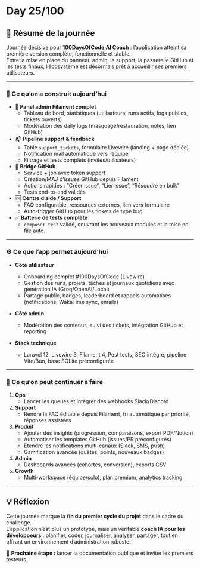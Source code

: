 # Day 25/100

## 🚀 Résumé de la journée

Journée décisive pour **100DaysOfCode·AI Coach** : l’application atteint sa première version complète, fonctionnelle et stable.  
Entre la mise en place du panneau admin, le support, la passerelle GitHub et les tests finaux, l’écosystème est désormais prêt à accueillir ses premiers utilisateurs.

---

### 🧭 Ce qu’on a construit aujourd’hui

- 🧩 **Panel admin Filament complet**
  - Tableau de bord, statistiques (utilisateurs, runs actifs, logs publics, tickets ouverts)
  - Modération des daily logs (masquage/restauration, notes, lien GitHub)
- 📬 **Pipeline support & feedback**
  - Table `support_tickets`, formulaire Livewire (landing + page dédiée)
  - Notification mail automatique vers l’équipe
  - Filtrage et tests complets (invités/utilisateurs)
- 🔗 **Bridge GitHub**
  - Service + job avec token support
  - Création/MAJ d’issues GitHub depuis Filament
  - Actions rapides : “Créer issue”, “Lier issue”, “Résoudre en bulk”
  - Tests end-to-end validés
- 🆘 **Centre d’aide / Support**
  - FAQ configurable, ressources externes, lien vers formulaire
  - Auto-trigger GitHub pour les tickets de type bug
- ✅ **Batterie de tests complète**
  - `composer test` validé, couvrant les nouveaux modules et la mise en file auto.

---

### ⚙️ Ce que l’app permet aujourd’hui

- **Côté utilisateur**

  - Onboarding complet #100DaysOfCode (Livewire)
  - Gestion des runs, projets, tâches et journaux quotidiens avec génération IA (Groq/OpenAI/Local)
  - Partage public, badges, leaderboard et rappels automatisés (notifications, WakaTime sync, emails)

- **Côté admin**

  - Modération des contenus, suivi des tickets, intégration GitHub et reporting

- **Stack technique**
  - Laravel 12, Livewire 3, Filament 4, Pest tests, SEO intégré, pipeline Vite/Bun, base SQLite préconfigurée

---

### 🧱 Ce qu’on peut continuer à faire

1. **Ops**
   - Lancer les queues et intégrer des webhooks Slack/Discord
2. **Support**
   - Rendre la FAQ éditable depuis Filament, tri automatique par priorité, réponses assistées
3. **Produit**
   - Ajouter des insights (progression, comparaisons, export PDF/Notion)
   - Automatiser les templates GitHub (issues/PR préconfigurés)
   - Étendre les notifications multi-canaux (Slack, SMS, push)
   - Gamification avancée (quêtes, points, nouveaux badges)
4. **Admin**
   - Dashboards avancés (cohortes, conversion), exports CSV
5. **Growth**
   - Multi-workspace (équipe/solo), plan premium, analytics tracking

---

## 💡 Réflexion

Cette journée marque la **fin du premier cycle du projet** dans le cadre du challenge.  
L’application n’est plus un prototype, mais un véritable **coach IA pour les développeurs** : planifier, coder, journaliser, analyser, partager, tout en offrant un environnement d’administration robuste.

🎯 **Prochaine étape :** lancer la documentation publique et inviter les premiers testeurs.
